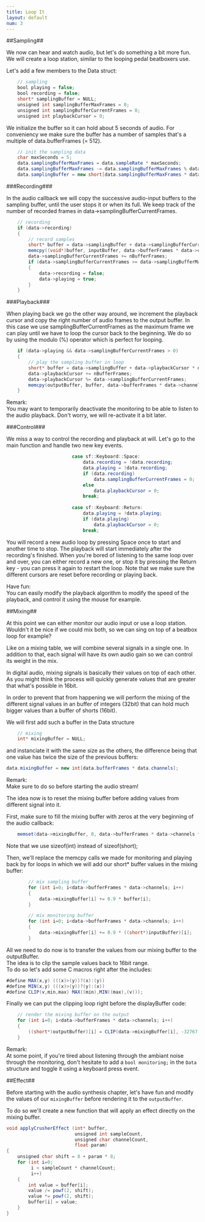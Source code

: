 ```yaml
---
title: Loop It
layout: default
num: 3
---
```


##Sampling##

We now can hear and watch audio, but let's do something a bit more fun.
We will create a loop station, similar to the looping pedal beatboxers use.

Let's add a few members to the Data struct:

```java
    // sampling
    bool playing = false;
    bool recording = false;
    short* samplingBuffer = NULL;
    unsigned int samplingBufferMaxFrames = 0;
    unsigned int samplingBufferCurrentFrames = 0;
    unsigned int playbackCursor = 0;
```

We initialize the buffer so it can hold about 5 seconds of audio.
For conveniency we make sure the buffer has a number of samples that's a multiple of data.bufferFrames (= 512).

```java
    // init the sampling data
    char maxSeconds = 5;
    data.samplingBufferMaxFrames = data.sampleRate * maxSeconds;
    data.samplingBufferMaxFrames -= data.samplingBufferMaxFrames % data.bufferFrames;
    data.samplingBuffer = new short[data.samplingBufferMaxFrames * data.channels];
```

###Recording###

In the audio callback we will copy the successive audio-input buffers to the sampling buffer, until the user stops it or when its full.
We keep track of the number of recorded frames in data->samplingBufferCurrentFrames.

```java
    // recording
    if (data->recording)
    {
        // record samples
        short* buffer = data->samplingBuffer + data->samplingBufferCurrentFrames * data->channels;
        memcpy((void*)buffer, inputBuffer, data->bufferFrames * data->channels * sizeof(short));
        data->samplingBufferCurrentFrames += nBufferFrames;
        if (data->samplingBufferCurrentFrames >= data->samplingBufferMaxFrames)
        {
            data->recording = false;
            data->playing = true;
        }
    }
```

###Playback###

When playing back we go the other way around, we increment the playback cursor and copy the right number of audio frames to the output buffer. 
In this case we use samplingBufferCurrentFrames as the maximum frame we can play until we have to loop the cursor back to the beginning.
We do so by using the modulo (%) operator which is perfect for looping.

```java
    if (data->playing && data->samplingBufferCurrentFrames > 0)
    {
        // play the sampling buffer in loop
        short* buffer = data->samplingBuffer + data->playbackCursor * data->channels;
        data->playbackCursor += nBufferFrames;
        data->playbackCursor %= data->samplingBufferCurrentFrames;
        memcpy(outputBuffer, buffer, data->bufferFrames * data->channels * sizeof(short));
    }
```

Remark:  
You may want to temporarily deactivate the monitoring to be able to listen to the audio playback.
Don't worry, we will re-activate it a bit later.

###Control###

We miss a way to control the recording and playback at will.
Let's go to the main function and handle two new key events.

```java
                        case sf::Keyboard::Space:
                            data.recording = !data.recording;
                            data.playing = !data.recording;
                            if (data.recording)
                                data.samplingBufferCurrentFrames = 0;
                            else
                                data.playbackCursor = 0;
                            break;
                            
                        case sf::Keyboard::Return:
                            data.playing = !data.playing;
                            if (data.playing)
                                data.playbackCursor = 0;
                            break;
```

You will record a new audio loop by pressing Space once to start and another time to stop.
The playback will start immediately after the recording's finished.
When you're bored of listening to the same loop over and over, you can either record a new one, or stop it by pressing the Return key - you can press it again to restart the loop.
Note that we make sure the different cursors are reset before recording or playing back. 

Have fun:  
You can easily modify the playback algorithm to modify the speed of the playback, and control it using the mouse for example.

##Mixing##

At this point we can either monitor our audio input or use a loop station.
Wouldn't it be nice if we could mix both, so we can sing on top of a beatbox loop for example?

Like on a mixing table, we will combine several signals in a single one.
In addition to that, each signal will have its own audio gain so we can control its weight in the mix.

In digital audio, mixing signals is basically their values on top of each other.
As you might think the process will quickly generate values that are greater that what's possible in 16bit.

In order to prevent that from happening we will perform the mixing of the different signal values in an buffer of integers (32bit) that can hold much bigger values than a buffer of shorts (16bit).

We will first add such a buffer in the Data structure

```java
    // mixing
    int* mixingBuffer = NULL;
```

and instanciate it with the same size as the others, the difference being that one value has twice the size of the previous buffers:

```java
data.mixingBuffer = new int[data.bufferFrames * data.channels];
```

Remark:  
Make sure to do so before starting the audio stream!

The idea now is to reset the mixing buffer before adding values from different signal into it.

First, make sure to fill the mixing buffer with zeros at the very beginning of the audio callback:

```java
    memset(data->mixingBuffer, 0, data->bufferFrames * data->channels * sizeof(int));
```

Note that we use sizeof(int) instead of sizeof(short);

Then, we'll replace the memcpy calls we made for monitoring and playing back by for loops in which we will add our short* buffer values in the mixing buffer:


```java
        // mix sampling buffer
        for (int i=0; i<data->bufferFrames * data->channels; i++)
        {
            data->mixingBuffer[i] += 0.9 * buffer[i];
        }
```

```java
        // mix monitoring buffer
        for (int i=0; i<data->bufferFrames * data->channels; i++)
        {
            data->mixingBuffer[i] += 0.9 * ((short*)inputBuffer)[i];
        }
```

All we need to do now is to transfer the values from our mixing buffer to the outputBuffer.  
The idea is to clip the sample values back to 16bit range.  
To do so let's add some C macros right after the includes:  

```java
#define MAX(x,y) (((x)>(y))?(x):(y))
#define MIN(x,y) (((x)>(y))?(y):(x))
#define CLIP(v,min,max) MAX((min),MIN((max),(v)));
```

Finally we can put the clipping loop right before the displayBuffer code:

```java
    // render the mixing buffer on the output
    for (int i=0; i<data->bufferFrames * data->channels; i++)
    {
        ((short*)outputBuffer)[i] = CLIP(data->mixingBuffer[i], -32767, 32767);
    }
```

Remark:  
At some point, if you're tired about listening through the ambiant noise through the monitoring, don't hesitate to add a `bool monitoring;` in the `Data` structure and toggle it using a keyboard press event.

##Effect##

Before starting with the audio synthesis chapter, let's have fun and modify the values of our `mixingBuffer` before rendering it to the `outputBuffer`. 

To do so we'll create a new function that will apply an effect directly on the mixing buffer.

```java
void applyCrusherEffect (int* buffer,
                         unsigned int sampleCount,
                         unsigned char channelCount,
                         float param)
{
    unsigned char shift = 8 + param * 8;
    for (int i=0;
         i < sampleCount * channelCount;
         i++)
    {
        int value = buffer[i];
        value /= powf(2, shift);
        value *= powf(2, shift);
        buffer[i] = value;
    }
}
```



